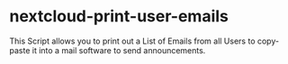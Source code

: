 # nextcloud-print-user-emails
This Script allows you to print out a List of Emails from all Users to copy-paste it into a mail software to send announcements.